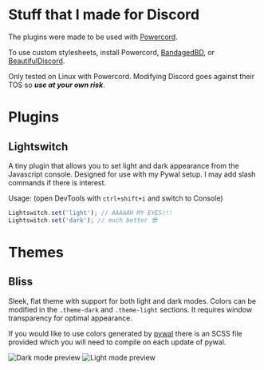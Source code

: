# Stuff that I made for Discord

The plugins were made to be used with [Powercord](https://powercord.dev).

To use custom stylesheets, install Powercord, [BandagedBD](https://github.com/rauenzi/BetterDiscordApp), or [BeautifulDiscord](https://github.com/leovoel/BeautifulDiscord).

Only tested on Linux with Powercord. Modifying Discord goes against their TOS so ***use at your own risk***.

# Plugins

## Lightswitch

A tiny plugin that allows you to set light and dark appearance from the Javascript console. Designed for use with my Pywal setup. I may add slash commands if there is interest.

Usage: (open DevTools with `ctrl+shift+i` and switch to Console)  
```js
Lightswitch.set('light'); // AAAAAH MY EYES!!!
Lightswitch.set('dark'); // much better 😎
```

# Themes

## Bliss

Sleek, flat theme with support for both light and dark modes. Colors can be modified in the `.theme-dark` and `.theme-light` sections. It requires window transparency for optimal appearance.

If you would like to use colors generated by [pywal](https://github.com/dylanaraps/pywal) there is an SCSS file provided which you will need to compile on each update of pywal.

![Dark mode preview](themes/bliss/preview-dark.png) ![Light mode preview](themes/bliss/preview-light.png)
